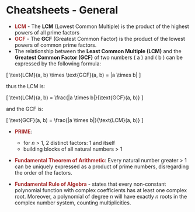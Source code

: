 # Cheatsheets - General


- **<span style="color: brown; font-weight:bold; font-style: normal">LCM</span>** - The **LCM** (Lowest Common Multiple) is the product of the highest powers of all prime factors
- **<span style="color: brown; font-weight:bold; font-style: normal">GCF</span>** - The **GCF** (Greatest Common Factor) is the product of the lowest powers of common prime factors.
- The relationship between the **Least Common Multiple (LCM)** and the **Greatest Common Factor (GCF)** of two numbers \( a \) and \( b \) can be expressed by the following formula:

\[
\text{LCM}(a, b) \times \text{GCF}(a, b) = |a \times b|
\]

thus the LCM is:

\[
\text{LCM}(a, b) = \frac{|a \times b|}{\text{GCF}(a, b)}
\]

and the GCF is:

\[
\text{GCF}(a, b) = \frac{|a \times b|}{\text{LCM}(a, b)}
\]

- **<span style="color: brown; font-weight:bold; font-style: normal">PRIME</span>**:
    - for $n$ > 1, 2 distinct factors: 1 and itself
    - building blocks of all natural numbers > 1

- **<span style="color: brown; font-weight:bold; font-style: normal">Fundamental Theorem of Arithmetic</span>**: Every natural number greater > 1 can be uniquely expressed as a product of prime numbers, disregarding the order of the factors.

- **<span style="color: brown; font-weight:bold; font-style: normal">Fundamental Rule of Algebra</span>** - states that every non-constant polynomial function with complex coefficients has at least one complex root. Moreover, a polynomial of degree $n$ will have exactly $n$ roots in the complex number system, counting multiplicities.
